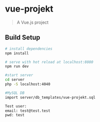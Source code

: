 # vue-projekt

> A Vue.js project

## Build Setup

``` bash
# install dependencies
npm install

# serve with hot reload at localhost:8080
npm run dev

#start server
cd server
php -S localhost:4040

#MySQL DB 
import server/db_templates/vue-projekt.sql

Test user:
email: test@test.test
pwd: test
